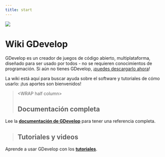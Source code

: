 ```yaml
---
title: start
---
```

![](/logocompleteeffecttranparent400x100.png)

# Wiki GDevelop

GDevelop es un creador de juegos de código abierto, multiplataforma, diseñado para ser usado por todos - no se requieren conocimientos de programación. Si aún no tienes GDevelop, ¡[puedes descargarlo ahora](http://www.compilgames.net)!

La wiki está aquí para buscar ayuda sobre el software y tutoriales de cómo usarlo: ¡tus aportes son bienvenidos!

>  \<WRAP half column\>
>
> ## Documentación completa
>
Lee la **[documentación de GDevelop](/es/gdevelop/documentation)** para tener una referencia completa.

>
>
> ## Tutoriales y videos
>
Aprende a usar GDevelop con los **[tutoriales](/es/gdevelop/tutorials)**.
